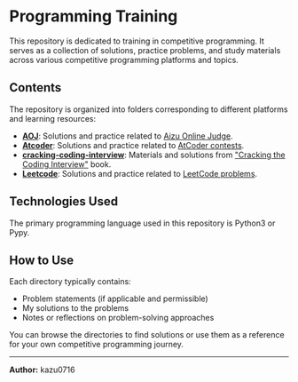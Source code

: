 # Programming Training

This repository is dedicated to training in competitive programming. It serves as a collection of solutions, practice problems, and study materials across various competitive programming platforms and topics.

## Contents

The repository is organized into folders corresponding to different platforms and learning resources:

* [**AOJ**](./AOJ/): Solutions and practice related to [Aizu Online Judge](https://judge.u-aizu.ac.jp/onlinejudge/).
* [**Atcoder**](./atcoder/): Solutions and practice related to [AtCoder contests](https://atcoder.jp/?lang=en).
* [**cracking-coding-interview**](./cracking-coding-interview/): Materials and solutions from ["Cracking the Coding Interview"](https://www.crackingthecodinginterview.com/) book.
* [**Leetcode**](./leetcode/): Solutions and practice related to [LeetCode problems](https://leetcode.com/problemset/).

## Technologies Used

The primary programming language used in this repository is Python3 or Pypy.

## How to Use

Each directory typically contains:

* Problem statements (if applicable and permissible)
* My solutions to the problems
* Notes or reflections on problem-solving approaches

You can browse the directories to find solutions or use them as a reference for your own competitive programming journey.

---

**Author:** kazu0716